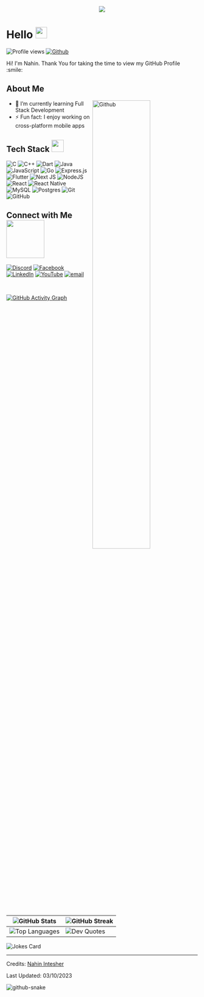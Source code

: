 <p align="center">
    <img src="https://t4.ftcdn.net/jpg/08/70/32/31/360_F_870323199_ajFBiDNHIlYPyy5Hdl0BOXuLFqLsirD6.jpg"> 
    <!-- Replace with your profile image URL -->
</p>
<h1> Hello <img src="https://raw.githubusercontent.com/MartinHeinz/MartinHeinz/master/wave.gif" width="30px"> </h1>
<p align="center">
</p>
<p><img src="https://visitor-badge.glitch.me/badge?page_id=NahinIntesher.NahinIntesher" alt="Profile views">
<a href="https://github.com/NahinIntesher"><img src="https://img.shields.io/github/followers/NahinIntesher?label=Follow&amp;style=social" alt="Github"></a></p>

<div size="20px"> Hi! I'm Nahin. Thank You for taking the time to view my GitHub Profile :smile: 
</div>

<h2> About Me </h2>
<img width="55%" align="right" alt="Github" src="https://raw.githubusercontent.com/onimur/.github/master/.resources/git-header.svg">

<ul>
<li>🌱 I’m currently learning Full Stack Development</li>
<li>⚡ Fun fact: I enjoy working on cross-platform mobile apps</li>
</ul>

<h2> Tech Stack <img src="https://media2.giphy.com/media/QssGEmpkyEOhBCb7e1/giphy.gif?cid=ecf05e47a0n3gi1bfqntqmob8g9aid1oyj2wr3ds3mg700bl&amp;rid=giphy.gif" width="32px"> </h2>

![C](https://img.shields.io/badge/c-%2300599C.svg?style=&logo=c&logoColor=white&scale=2)
![C++](https://img.shields.io/badge/c++-%2300599C.svg?style=&logo=c%2B%2B&logoColor=white&scale=2)
![Dart](https://img.shields.io/badge/dart-%230175C2.svg?style=&logo=dart&logoColor=white&scale=2)
![Java](https://img.shields.io/badge/java-%23ED8B00.svg?style=&logo=openjdk&logoColor=white&scale=2)
![JavaScript](https://img.shields.io/badge/javascript-%23323330.svg?style=&logo=javascript&logoColor=%23F7DF1E&scale=2)
![Go](https://img.shields.io/badge/go-%2300ADD8.svg?style=&logo=go&logoColor=white&scale=2)
![Express.js](https://img.shields.io/badge/express.js-%23404d59.svg?style=&logo=express&logoColor=%2361DAFB&scale=2)
![Flutter](https://img.shields.io/badge/Flutter-%2302569B.svg?style=&logo=Flutter&logoColor=white&scale=2)
![Next JS](https://img.shields.io/badge/Next-black?style=&logo=next.js&logoColor=white&scale=2)
![NodeJS](https://img.shields.io/badge/node.js-6DA55F?style=&logo=node.js&logoColor=white&scale=2)
![React](https://img.shields.io/badge/react-%2320232a.svg?style=&logo=react&logoColor=%2361DAFB&scale=2)
![React Native](https://img.shields.io/badge/react_native-%2320232a.svg?style=&logo=react&logoColor=%2361DAFB&scale=2)
![MySQL](https://img.shields.io/badge/mysql-4479A1.svg?style=&logo=mysql&logoColor=white&scale=2)
![Postgres](https://img.shields.io/badge/postgres-%23316192.svg?style=&logo=postgresql&logoColor=white&scale=2)
![Git](https://img.shields.io/badge/git-%23F05033.svg?style=&logo=git&logoColor=white&scale=2)
![GitHub](https://img.shields.io/badge/github-%23121011.svg?style=&logo=github&logoColor=white&scale=2)

<h2> Connect with Me <img src="https://raw.githubusercontent.com/ShahriarShafin/ShahriarShafin/main/Assets/handshake.gif" width="100px"> </h2>

[![Discord](https://img.shields.io/badge/Discord-%237289DA.svg?logo=discord&logoColor=white)](https://discord.gg/nahin_92928)
[![Facebook](https://img.shields.io/badge/Facebook-%231877F2.svg?logo=Facebook&logoColor=white)](https://facebook.com/www.facebook.com/naahin.sikdar)
[![LinkedIn](https://img.shields.io/badge/LinkedIn-%230077B5.svg?logo=linkedin&logoColor=white)](https://linkedin.com/in/https://www.linkedin.com/in/nahin-intesher-903724253/)
[![YouTube](https://img.shields.io/badge/YouTube-%23FF0000.svg?logo=YouTube&logoColor=white)](https://youtube.com/@https://www.youtube.com/channel/UCu3cxp1SU-WbNp2W602k37A)
[![email](https://img.shields.io/badge/Email-D14836?logo=gmail&logoColor=white)](mailto:nahinsikdar123@gmail.com)

<br>

<p><a href="https://git.io/praveenscience"><img src="https://activity-graph.herokuapp.com/graph?username=NahinIntesher&amp;theme=tokyonight" alt="GitHub Activity Graph"></a></p>

<table>
  <thead>
    <tr>
      <th><img src="https://github-readme-stats.vercel.app/api?username=NahinIntesher&show_icons=true&theme=aura" alt="GitHub Stats"></th>
      <th><img src="https://github-readme-streak-stats.herokuapp.com/?user=NahinIntesher&theme=aura" alt="GitHub Streak"></th>
    </tr>
  </thead>
  <tbody>
    <tr>
      <td><img src="https://github-readme-stats.vercel.app/api/top-langs/?username=NahinIntesher&theme=aura&layout=compact" alt="Top Languages"></td>
      <td><img src="https://quotes-github-readme.vercel.app/api?type=horizontal&theme=tokyonight" alt="Dev Quotes"></td>
    </tr>
  </tbody>
</table>

<p><img src="https://readme-jokes.vercel.app/api?theme=tokyonight" alt="Jokes Card"></p>

<hr>

<p>Credits: <a href="https://github.com/NahinIntesher">Nahin Intesher</a></p>
<p>Last Updated: 03/10/2023</p>

<Picture>
  <source media="(prefers-color-scheme: dark)" srcset="https://raw.githubusercontent.com/tobiasmeyhoefer/tobiasmeyhoefer/output/github-snake-dark.svg" />
  <source media="(prefers-color-scheme: light)" srcset="https://raw.githubusercontent.com/tobiasmeyhoefer/tobiasmeyhoefer/output/github-snake.svg" />
  <img alt="github-snake" src="https://raw.githubusercontent.com/tobiasmeyhoefer/tobiasmeyhoefer/output/github-snake.svg" />
</picture>
